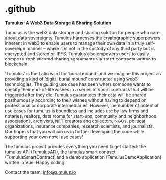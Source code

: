 # .github
<b>Tumulus: A Web3 Data Storage & Sharing Solution</b>

Tumulus is the web3 data storage and sharing solution for people who care about data sovereignty. Tumulus harnesses the cryptographic superpowers inherent in web3 to enable users to manage their own data in a truly self-sovereign manner – where it is not in the custody of any third party but is encrypted and stored on IPFS. Tumulus also empowers users to easily compose sophisticated sharing agreements via smart contracts written to blockchain.

'Tumulus' is the Latin word for ‘burial mound’ and we imagine this project as providing a kind of ‘digital burial mound’ constructed using web3 technologies. The guiding use case has been where someone wants to specify their end-of-life wishes in a series of smart contracts that will be triggered after they die. Tumulus guarantees their data will be shared posthumously according to their wishes without having to depend on professional or corporate intermediaries. However, the number of potential use cases for tumulus is boundless and includes use by law firms and notaries, realtors, data rooms for start-ups, community and neighborhood associations, archivists, NFT creators and collectors, NGOs, political organizations, insurance companies, research scientists, and journalists. Our hope is that you will join us in further developing the code while supporting your own novel use cases!

The tumulus project provides everything you need to get started:  the tumulus API (TumulusAPI), the tumulus smart contract (TumulusSmartContract) and a demo application (TumulusDemoApplication) written in Vue. Happy coding!

Contact the team: info@tumulus.io
